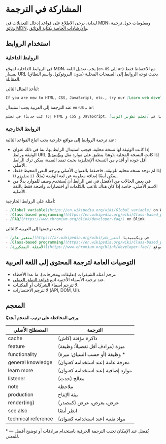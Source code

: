 # المشاركة في الترجمة

<!-- markdownlint-disable search-replace -->

لبداية، يرجى الاطلاع على [قواعد إدخال التعديلات في MDN](https://github.com/mdn/translated-content/blob/main/CONTRIBUTING.md)، و[معلومات حول ترجمة وثائق MDN](https://github.com/mdn/translated-content/blob/main/docs/README.md)، و[الإرشادات الخاصة بكتابة الوثائق](https://developer.mozilla.org/ru/docs/MDN/Writing_guidelines).

<!-- markdownlint-enable search-replace -->

## استخدام الروابط

### الروابط الداخلية

في الروابط الداخلية لموقع MDN، يجب تعديل اللغة (`en-US` إلى `ar`) مع الاحتفاظ فقط بمسار URL (بدون البروتوكول واسم النطاق) بحيث توجه الروابط إلى الصفحات المحلية المقابلة.

لنأخذ المثال التالي:

```md
If you are new to HTML, CSS, JavaScript, etc., try our [Learn web development](/en-US/docs/Learn) tutorials.
```

عند الترجمة إلى العربية يجب استبدال `en-US` بـ `ar`:

```md
إذا كنت جديدًا في تعلم HTML و CSS و JavaScript، جرب دروسنا في [تعلم تطوير الويب](/ar/docs/Learn).
```

### الروابط الخارجية

عند ترجمة الروابط إلى مواقع خارجية يجب اتباع القواعد التالية:

- إذا كانت الوثيقة لها نسخة محلية، فيجب استبدال الرابط بها، بما في ذلك عنوان الوثيقة ورابط URL (وهذا ينطبق على موارد مثل [ويكيبيديا](https://ar.wikipedia.org/)). إذا كانت النسخة المحلية أقل جودة أو أقدم من النسخة الإنجليزية بحيث تفقد القيمة، يمكن ترك الرابط الأصلي.
- إذا لم توجد نسخة محلية للوثيقة، فاحتفظ بالعنوان الأصلي وترجم النص المحيط فقط. يمكن أيضًا إضافة معلومة عن لغة الوثيقة (مثلاً، `(إنجليزي)`).
- في بعض الحالات من الأفضل في نص الرابط أن يُستخدم وصف للموارد بدلًا من الاسم الأصلي، خاصة إذا كان هناك تلاعب بالكلمات أو اختصارات واضحة فقط باللغة الأصلية.

أمثلة على الروابط الخارجية:

```md
- [Global variable](https://en.wikipedia.org/wiki/Global_variable) on Wikipedia
- [Class-based programming](https://en.wikipedia.org/wiki/Class-based_programming) on Wikipedia
- [FAQ](https://www.chromium.org/blink/developer-faq/) on Blink
```

يجب ترجمتها إلى العربية كالتالي:

```md
- [متغير عام](https://ar.wikipedia.org/wiki/متغير_عام) في ويكيبيديا
- [Class-based programming](https://en.wikipedia.org/wiki/Class-based_programming) في ويكيبيديا (إنجليزي)
- [الأسئلة المتكررة](https://www.chromium.org/blink/developer-faq/) على موقع Blink (إنجليزي)
```

## التوصيات العامة لترجمة المحتوى إلى اللغة العربية

- ترجم أمثلة الشيفرات (تعليقات ومخرجات)، ما عدا الأخطاء.
- عند ترجمة الأسماء الأجنبية اتبع [قواعد النطق العملي](https://ru.wikipedia.org/wiki/).
- لا تترجم أسماء الشركات أو المكتبات.
- لا تترجم الاختصارات (API, DOM, UI).

## المعجم

**يرجى المحافظة على ترتيب المعجم أبجديًا.**

| المصطلح الأصلي      | الترجمة                            |
| ------------------- | ---------------------------------- |
| cache               | ذاكرة مؤقتة (كاش)                  |
| feature             | ميزة (مرادف أقل تفضيلاً: وظيفة)    |
| functionality       | وظيفة (أو حسب السياق: ميزة) \*     |
| general knowledge   | معرفة عامة (عند استخدامه كعنوان)   |
| learn more          | موارد إضافية (عند استخدامه كعنوان) |
| listener            | معالج (حدث)                        |
| note                | ملاحظة                             |
| production          | بيئة الإنتاج                       |
| render(ing)         | عرض، يعرض، عرض (كمصدر)             |
| see also            | انظر أيضًا                         |
| technical reference | مواد تقنية (عند استخدامه كعنوان)   |

\* — يُفضل عند الإمكان تجنب الترجمة الحرفية باستخدام مرادفات أو توضيح أفضل للمعنى.
